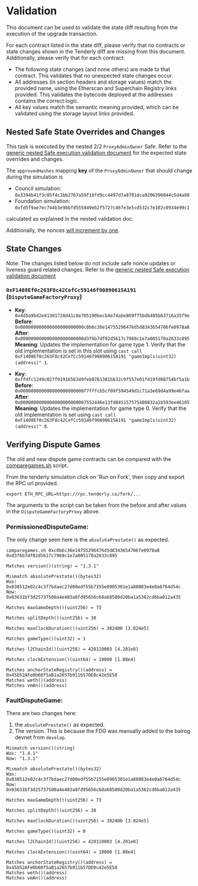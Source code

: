 # Validation

This document can be used to validate the state diff resulting from the execution of the upgrade transaction.

For each contract listed in the state diff, please verify that no contracts or state changes shown in the Tenderly diff
are missing from this document. Additionally, please verify that for each contract:

- The following state changes (and none others) are made to that contract. This validates that no unexpected state
  changes occur.
- All addresses (in section headers and storage values) match the provided name, using the Etherscan and Superchain
  Registry links provided. This validates the bytecode deployed at the addresses contains the correct logic.
- All key values match the semantic meaning provided, which can be validated using the storage layout links provided.

## Nested Safe State Overrides and Changes

This task is executed by the nested 2/2 `ProxyAdminOwner` Safe. Refer to the
[generic nested Safe execution validation document](../../../NESTED-VALIDATION.md)
for the expected state overrides and changes.

The `approvedHashes` mapping **key** of the `ProxyAdminOwner` that should change during the simulation is
- Council simulation: `0x3394b41f3c05f4c1bb2767a59f18fd9cc4497d7a8781dca9206396044c5d4a80`
- Foundation simulation: `0xfd5f9ae7ec744b3e9bbfd555849eb2f5727c46fe3e5cd532c7e102c0934e99c1`

calculated as explained in the nested validation doc.

Additionally, the nonces [will increment by one](../../../NESTED-VALIDATION.md#nonce-increments).

## State Changes

Note: The changes listed below do not include safe nonce updates or liveness guard related changes. Refer to the
[generic nested Safe execution validation document](../../../NESTED-VALIDATION.md)

### `0xF1408Ef0c263F8c42CefCc59146f90890615A191` (`DisputeGameFactoryProxy`)

- **Key**: `0x4d5a9bd2e41301728d41c8e705190becb4e74abe869f75bdb405b63716a35f9e` <br/>
  **Before**: `0x000000000000000000000000c0b6c36e14755296476d5d8343654706fe0978a8` <br/>
  **After**: `0x000000000000000000000000d3f6b7df02d5617c7969c1e7a005170a2633c895` <br/>
  **Meaning**: Updates the implementation for game type 1. Verify that the old implementation is set in this slot using
  `cast call 0xF1408Ef0c263F8c42CefCc59146f90890615A191 "gameImpls(uint32)(address)" 1`.

- **Key**: `0xffdfc1249c027f9191656349feb0761381bb32c9f557e01f419fd08754bf5a1b` <br/>
  **Before**: `0x000000000000000000000000f7fffcb5cf09f594549d1c71a3e69d4a99e46faa` <br/>
  **After**: `0x0000000000000000000000007552446e13fd845157575480832a1b593ee46105` <br/>
  **Meaning**: Updates the implementation for game type 0. Verify that the old implementation is set using
  `cast call 0xF1408Ef0c263F8c42CefCc59146f90890615A191 "gameImpls(uint32)(address)" 0`.


## Verifying Dispute Games

<!-- Sepolia todo: We should convert this to solidity and run the checks in the postCheck method -->
The old and new dispute game contracts can be compared with the [comparegames.sh](https://gist.github.com/ajsutton/28be852a36d9d19af16f7c870b267873)
script.

From the tenderly simulation click on 'Run on Fork', then copy and export the RPC url provided.

```
export ETH_RPC_URL=https://rpc.tenderly.co/fork/...
```

The arguments to the script can be taken from the before and after values in the `DisputeGameFactoryProxy` above.

### PermissionedDisputeGame:

The only change seen here is the `absolutePrestate()` as expected.

```shell
comparegames.sh 0xc0b6c36e14755296476d5d8343654706fe0978a8 0xd3f6b7df02d5617c7969c1e7a005170a2633c895

Matches version()(string) = "1.3.1"

Mismatch absolutePrestate()(bytes32)
Was: 0x038512e02c4c3f7bdaec27d00edf55b7155e0905301e1a88083e4e0a6764d54c
Now: 0x03631bf3d25737500a4e483a8fd95656c68a68580d20ba1a5362cd6ba012a435

Matches maxGameDepth()(uint256) = 73

Matches splitDepth()(uint256) = 30

Matches maxClockDuration()(uint256) = 302400 [3.024e5]

Matches gameType()(uint32) = 1

Matches l2ChainId()(uint256) = 420110003 [4.201e8]

Matches clockExtension()(uint64) = 10800 [1.08e4]

Matches anchorStateRegistry()(address) = 0x45b52AFe0b60f5aB1a2657b911b57DE0c42e5E50
Matches weth()(address)
Matches vmAn()(address)
```

### FaultDisputeGame:

There are two changes here:
1. the `absolutePrestate()` as expected.
2. The version. This is because the FDG was manually added to the balrog devnet from `develop`.

```shell
Mismatch version()(string)
Was: "1.4.1"
Now: "1.3.1"

Mismatch absolutePrestate()(bytes32)
Was: 0x038512e02c4c3f7bdaec27d00edf55b7155e0905301e1a88083e4e0a6764d54c
Now: 0x03631bf3d25737500a4e483a8fd95656c68a68580d20ba1a5362cd6ba012a435

Matches maxGameDepth()(uint256) = 73

Matches splitDepth()(uint256) = 30

Matches maxClockDuration()(uint256) = 302400 [3.024e5]

Matches gameType()(uint32) = 0

Matches l2ChainId()(uint256) = 420110003 [4.201e8]

Matches clockExtension()(uint64) = 10800 [1.08e4]

Matches anchorStateRegistry()(address) = 0x45b52AFe0b60f5aB1a2657b911b57DE0c42e5E50
Matches weth()(address)
Matches vmAn()(address)
```
